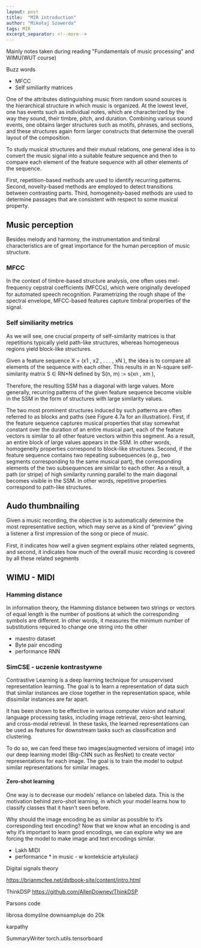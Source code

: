 ```yaml
---
layout: post
title:  "MIR introduction"
author: "Mikołaj Szawerda"
tags: MIR
excerpt_separator: <!--more-->
---
```


Mainly notes taken during reading "Fundamentals of music processing" and WIMU(WUT course)

<!--more-->

Buzz words

-  MFCC
-  Self similiarity matrices

One of the attributes distinguishing music from random sound sources is the hierarchical structure in which music is organized.
At the lowest level, one has events
such as individual notes, which are characterized by the way they sound, their timbre, pitch, and duration.
Combining various sound events, one obtains larger structures such as motifs, phrases, and sections, and these structures again form larger constructs that determine the overall layout of the composition.


To study musical structures and their mutual relations, one general idea is
to convert the music signal into a suitable feature sequence and then to compare each
element of the feature sequence with all other elements of the sequence.


First, repetition-based methods are used to identify recurring patterns.
Second, novelty-based methods are employed to detect transitions between contrasting parts.
Third, homogeneity-based methods are used to determine passages
that are consistent with respect to some musical property.

## Music perception

Besides melody and harmony, the instrumentation and timbral characteristics are
of great importance for the human perception of music structure.

### MFCC

In the context of timbre-based structure analysis, one often uses
mel-frequency cepstral coefﬁcients (MFCCs), which were originally developed
for automated speech recognition. Parametrizing the rough shape of the spectral envelope, MFCC-based features capture timbral properties of the signal.

### Self similiarity metrics

As we will see, one crucial
property of self-similarity matrices is that repetitions typically yield path-like structures,
whereas homogeneous regions yield block-like structures.

Given a feature sequence X = (x1 , x2 , . . . , xN ), the idea is to compare all elements of the sequence with
each other. This results in an N-square self-similarity matrix S ∈ RN×N deﬁned by
S(n, m) := s(xn , xm ),

Therefore, the resulting SSM has a diagonal with large
values. More generally, recurring patterns of the given feature sequence become visible in the SSM in the form of structures with large similarity values.

The two most prominent structures induced by such patterns are often referred to as blocks and
paths (see Figure 4.7a for an illustration). First, if the feature sequence captures musical properties that stay somewhat constant over the duration of an entire musical
part, each of the feature vectors is similar to all other feature vectors within this segment. As a result, an entire block of large values appears in the SSM. In other words,
homogeneity properties correspond to block-like structures. Second, if the feature
sequence contains two repeating subsequences (e.g., two segments corresponding
to the same musical part), the corresponding elements of the two subsequences are
similar to each other. As a result, a path (or stripe) of high similarity running parallel to the main diagonal becomes visible in the SSM.
In other words, repetitive
properties correspond to path-like structures.


## Audo thumbnailing

Given a music recording, the objective
is to automatically determine the most representative section, which may serve as a
kind of “preview” giving a listener a ﬁrst impression of the song or piece of music.

First, it indicates how well a given segment explains other related segments, and second, it indicates how much of the overall music recording is covered by all these related segments

## WIMU - MIDI

### Hamming distance
In information theory, the Hamming distance between two strings or vectors of equal length is the number of positions at which the corresponding symbols are different. In other words, it measures the minimum number of substitutions required to change one string into the other

- maestro dataset
- Byte pair encoding
- performance RNN

### SimCSE - uczenie kontrastywne
Contrastive Learning is a deep learning technique for unsupervised representation learning. The goal is to learn a representation of data such that similar instances are close together in the representation space, while dissimilar instances are far apart.

It has been shown to be effective in various computer vision and natural language processing tasks, including image retrieval, zero-shot learning, and cross-modal retrieval. In these tasks, the learned representations can be used as features for downstream tasks such as classification and clustering.

To do so, we can feed these two images(augmented versions of image) into our deep learning model (Big-CNN such as ResNet) to create vector representations for each image. The goal is to train the model to output similar representations for similar images.

#### Zero-shot learning
One way is to decrease our models’ reliance on labeled data. This is the motivation behind zero-shot learning, in which your model learns how to classify classes that it hasn’t seen before.

Why should the image encoding be as similar as possible to it’s corresponding text encoding? Now that we know what an encoding is and why it’s important to learn good encodings, we can explore why we are forcing the model to make image and text encodings similar.

- Lakh MIDI
- performance * in music - w kontekście artykulacji

Digital signals theory

https://brianmcfee.net/dstbook-site/content/intro.html

ThinkDSP
https://github.com/AllenDowney/ThinkDSP

Parsons code

librosa domyślne downsampluje do 20k

karpathy

SummaryWriter torch.utils.tensorboard